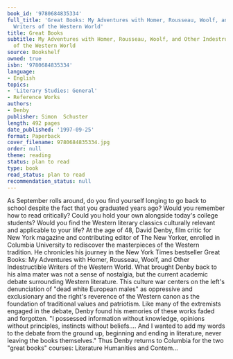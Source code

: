 ```yaml
---
book_id: '9780684835334'
full_title: 'Great Books: My Adventures with Homer, Rousseau, Woolf, and Other Indestructible
  Writers of the Western World'
title: Great Books
subtitle: My Adventures with Homer, Rousseau, Woolf, and Other Indestructible Writers
  of the Western World
source: Bookshelf
owned: true
isbn: '9780684835334'
language:
- English
topics:
- 'Literary Studies: General'
- Reference Works
authors:
- Denby
publisher: Simon  Schuster
length: 492 pages
date_published: '1997-09-25'
format: Paperback
cover_filename: 9780684835334.jpg
order: null
theme: reading
status: plan to read
type: book
read_status: plan to read
recommendation_status: null
---
```

As September rolls around, do you find yourself longing to go back to school despite the fact that you graduated years ago? Would you remember how to read critically? Could you hold your own alongside today's college students? Would you find the Western literary classics culturally relevant and applicable to your life?  At the age of 48, David Denby, film critic for New York magazine and contributing editor of The New Yorker, enrolled in Columbia University to rediscover the masterpieces of the Western tradition. He chronicles his journey in the New York Times bestseller Great Books: My Adventures with Homer, Rousseau, Woolf, and Other Indestructible Writers of the Western World.
What brought Denby back to his alma mater was not a sense of nostalgia, but the current academic debate surrounding Western literature. This culture war centers on the left's denunciation of "dead white European males" as oppressive and exclusionary and the right's reverence of the Western canon as the foundation of traditional values and patriotism. Like many of the extremists engaged in the debate, Denby found his memories of these works faded and forgotten. "I possessed information without knowledge, opinions without principles, instincts without beliefs.... And I wanted to add my words to the debate from the ground up, beginning and ending in literature, never leaving the books themselves."
Thus Denby returns to Columbia for the two "great books" courses: Literature Humanities and Contem...
